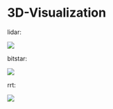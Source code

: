 # 3D-Visualization
lidar:

![](https://github.com/lux-maker/3D-Visualization/blob/main/lidar.gif)

bitstar:

![](https://github.com/lux-maker/3D-Visualization/blob/main/bitstar.gif)

rrt:

![](https://github.com/lux-maker/3D-Visualization/blob/main/rrt.gif)

